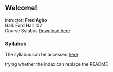 ## Welcome!

<div>
Intructor: <strong> Fred Agbo </strong> <br>
Hall: Ford Hall 102
</div>
<div>
Course Sylabus <a href="Lecture/slides/Ch0_1.html" target="_blank"> Download here </a>

</div>

### Syllabus 
<div>
The syllabus can be accessed <a href="https://willamette.edu/~esroberts/pykarel/reader/index.html"> here </a>
</div>
<p> trying whether the index can replace the README </p>